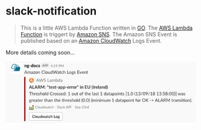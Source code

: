 # slack-notification

> This is a little AWS Lambda Function written in [GO](https://golang.org/).
> The [AWS Lambda Function](https://aws.amazon.com/lambda/) is triggert by [Amazon SNS](https://aws.amazon.com/sns/).
> The Amazon SNS Event is published based on an [Amazon CloudWatch](https://aws.amazon.com/cloudwatch/) Logs Event.

More details coming soon...

![example](/assets/screenshot_1.png)